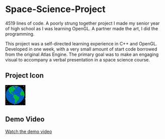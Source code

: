 # Space-Science-Project

4519 lines of code. A poorly strung together project I made my senior year of high school as I was learning OpenGL. A partner made the art, I did the programming.

This project was a self-directed learning experience in C++ and OpenGL. Developed in one week, with a very small amount of start code borrowed from the original Atlas Engine. The primary goal was to make an engaging visual to accompany a verbal presentation in a space science course.

## Project Icon

![Project Icon](https://raw.githubusercontent.com/YanniSperon/Space-Science-Project/f1ad2fcda4cfd98bca3387ae93a178b565b928ed/Media/icon.jpg)

## Demo Video
[Watch the demo video](https://github.com/YanniSperon/Space-Science-Project/blob/f1ad2fcda4cfd98bca3387ae93a178b565b928ed/Media/demo.mp4?raw=true)

